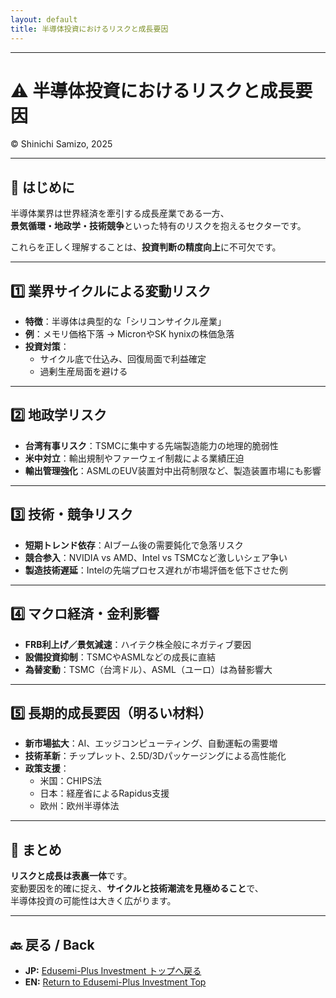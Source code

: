 ```yaml
---
layout: default
title: 半導体投資におけるリスクと成長要因
---
```


---

# ⚠️ 半導体投資におけるリスクと成長要因  
© Shinichi Samizo, 2025

---

## 🧭 はじめに

半導体業界は世界経済を牽引する成長産業である一方、  
**景気循環・地政学・技術競争**といった特有のリスクを抱えるセクターです。  

これらを正しく理解することは、**投資判断の精度向上**に不可欠です。

---

## 1️⃣ 業界サイクルによる変動リスク

- **特徴**：半導体は典型的な「シリコンサイクル産業」  
- **例**：メモリ価格下落 → MicronやSK hynixの株価急落  
- **投資対策**：
  - サイクル底で仕込み、回復局面で利益確定
  - 過剰生産局面を避ける

---

## 2️⃣ 地政学リスク

- **台湾有事リスク**：TSMCに集中する先端製造能力の地理的脆弱性  
- **米中対立**：輸出規制やファーウェイ制裁による業績圧迫  
- **輸出管理強化**：ASMLのEUV装置対中出荷制限など、製造装置市場にも影響

---

## 3️⃣ 技術・競争リスク

- **短期トレンド依存**：AIブーム後の需要鈍化で急落リスク  
- **競合参入**：NVIDIA vs AMD、Intel vs TSMCなど激しいシェア争い  
- **製造技術遅延**：Intelの先端プロセス遅れが市場評価を低下させた例

---

## 4️⃣ マクロ経済・金利影響

- **FRB利上げ／景気減速**：ハイテク株全般にネガティブ要因  
- **設備投資抑制**：TSMCやASMLなどの成長に直結  
- **為替変動**：TSMC（台湾ドル）、ASML（ユーロ）は為替影響大

---

## 5️⃣ 長期的成長要因（明るい材料）

- **新市場拡大**：AI、エッジコンピューティング、自動運転の需要増  
- **技術革新**：チップレット、2.5D/3Dパッケージングによる高性能化  
- **政策支援**：
  - 米国：CHIPS法
  - 日本：経産省によるRapidus支援
  - 欧州：欧州半導体法

---

## 🧩 まとめ

**リスクと成長は表裏一体**です。  
変動要因を的確に捉え、**サイクルと技術潮流を見極めること**で、  
半導体投資の可能性は大きく広がります。

---

## 🔙 戻る / Back
- **JP:** [Edusemi-Plus Investment トップへ戻る](./README.md)  
- **EN:** [Return to Edusemi-Plus Investment Top](./README.md)
